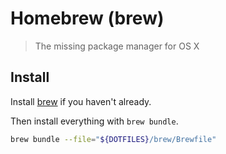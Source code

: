 # Homebrew (brew)

> The missing package manager for OS X

## Install

Install [brew]() if you haven't already.

Then install everything with `brew bundle`.

```sh
brew bundle --file="${DOTFILES}/brew/Brewfile"
```

[brew]: https://brew.sh/
